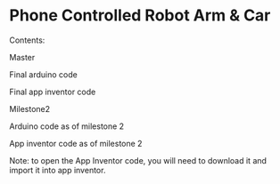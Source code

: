 # Phone Controlled Robot Arm & Car
Contents:

Master

  Final arduino code
  
  Final app inventor code
  
Milestone2

  Arduino code as of milestone 2
  
  App inventor code as of milestone 2
  
Note: to open the App Inventor code, you will need to download it and import it into app inventor.
